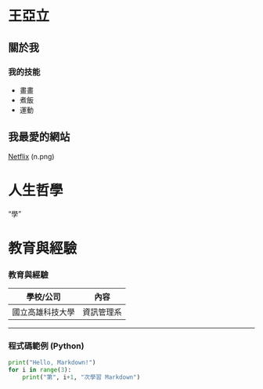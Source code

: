 # 王亞立
## 關於我
### 我的技能
- 畫畫
- 煮飯
- 運動

## 我最愛的網站
[Netflix](https://www.netflix.com/browse)
(n.png)

# 人生哲學
“學”

# 教育與經驗
### 教育與經驗
| 學校/公司 | 內容 |
|-----------|------|
| 國立高雄科技大學 | 資訊管理系 |

---

### 程式碼範例 (Python)
```python
print("Hello, Markdown!")
for i in range(3):
    print("第", i+1, "次學習 Markdown")
